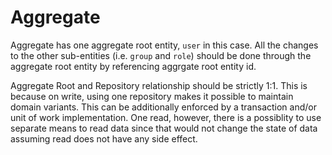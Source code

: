 # Aggregate
Aggregate has one aggregate root entity, `user` in this case. All the changes to the other sub-entities (i.e. `group` and `role`) should be done through the aggregate root entity by referencing aggrgate root entity id.

Aggregate Root and Repository relationship should be strictly 1:1. This is because on write, using one repository makes it possible to maintain domain variants. This can be additionally enforced by a transaction and/or unit of work implementation. One read, however, there is a possiblity to use separate means to read data since that would not change the state of data assuming read does not have any side effect.